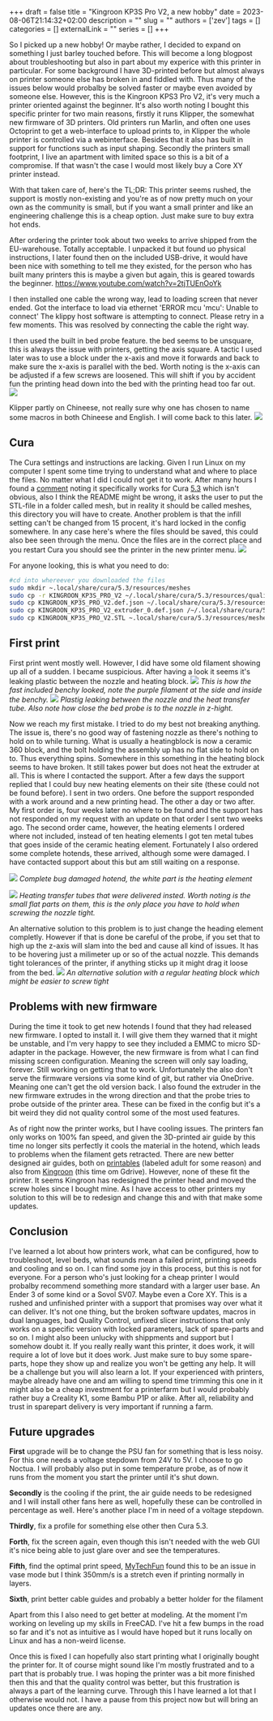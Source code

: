 +++
draft = false
title = "Kingroon KP3S Pro V2, a new hobby"
date = 2023-08-06T21:14:32+02:00
description = ""
slug = ""
authors = ['zev']
tags = []
categories = []
externalLink = ""
series = []
+++

So I picked up a new hobby! Or maybe rather, I decided to expand on something I just barley touched before. This will become a long blogpost about troubleshooting but also in part about my experice with this printer in particular. For some background I have 3D-printed before but almost always on printer someone else has broken in and fiddled with. Thus many of the issues below would probalby be solved faster or maybe even avoided by someone else. However, this is the Kingroon KPS3 Pro V2, it's very much a printer oriented against the beginner. It's also worth noting I bought this specific printer for two main reasons, firstly it runs Klipper, the somewhat new firmware of 3D printers. Old printers run Marlin, and often one uses Octoprint to get a web-interface to upload prints to, in Klipper the whole printer is controlled via a webinterface. Besides that it also has built in support for functions such as input shaping. Secondly the printers small footprint, I live an apartment with limited space so this is a bit of a compromise. If that wasn't the case I would most likely buy a Core XY printer instead. 

With that taken care of, here's the TL;DR: This printer seems rushed, the support is mostly non-existing and you're as of now pretty much on your own as the community is small, but if you want a small printer and like an engineering challenge this is a cheap option. Just make sure to buy extra hot ends.

After ordering the printer took about two weeks to arrive shipped from the EU-warehouse. Totally acceptable. I unpacked it but found  uo physical instructions, I later found then on the included USB-drive, it would have been nice with something to tell me they existed, for the person who has built many printers this is maybe a given but again, this is geared towards the beginner.
https://www.youtube.com/watch?v=2tjTUEnOoYk

I then installed one cable the wrong way, lead to loading screen that never ended.
Got the interface to load via ethernet 'ERROR mcu 'mcu': Unable to connect'
The klippy host software is attempting to connect. Please retry in a few moments. This was resolved by connecting the cable the right way.

I then used the built in bed probe feature. the bed seems to be unsquare, this is always the issue with printers, getting the axis square. A tactic I used later was to use a block under the x-axis and move it forwards and back to make sure the x-axis is parallel with the bed. Worth noting is the x-axis can be adjusted if a few screws are loosened. This will shift if you by accident fun the printing head down into the bed with the printing head too far out.  
![](/images/20230628231631.png)

Klipper partly on Chineese, not really sure why one has chosen to name some macros in both Chineese and English. I will come back to this later.
![](/images/20230628231652.png)


## Cura
The Cura settings and instructions are lacking. Given I run Linux on my computer I spent some time trying to understand what and where to place the files. No matter what I did I could not get it to work. After many hours I found a [comment](https://kingroon.com/blogs/3d-print-101/kingroon-kp3s-pro-v2-and-klp1-3d-printer-into-the-cura-profile-settings) noting it specifically works for Cura [5.3](https://github.com/Ultimaker/Cura/releases/tag/5.3.1) which isn't obvious, also I think the README might be wrong, it asks the user to put the STL-file in a folder called mesh, but in reality it should be called meshes, this directory you will have to create. Another problem is that the infill setting can't be changed from 15 procent, it's hard locked in the config somewhere. In any case here's where the files should be saved, this could also bee seen through the menu. Once the files are in the correct place and you restart Cura you should see the printer in the new printer menu.
![](/images/20230806141923.png)

For anyone looking, this is what you need to do:
```bash
#cd into whereever you downloaded the files
sudo mkdir ~.local/share/cura/5.3/resources/meshes
sudo cp -r KINGROON_KP3S_PRO_V2 ~/.local/share/cura/5.3/resources/quality/
sudo cp KINGROON_KP3S_PRO_V2.def.json ~/.local/share/cura/5.3/resources/definitions/
sudo cp KINGROON_KP3S_PRO_V2_extruder_0.def.json /~/.local/share/cura/5.3/resources/extruders/
sudo cp KINGROON_KP3S_PRO_V2.STL ~.local/share/cura/5.3/resources/meshes/
```

## First print
First print went mostly well. However, I did have some old filament showing up all of a sudden. I became suspicious. After having a look it seems it's leaking plastic between the nozzle and heating block. 
![](/images/IMG_3630.jpeg)
*This is how the fast included benchy looked, note the purple filament at the side and inside the benchy.*
![](/images/IMG_3638.jpeg)
*Plastig leaking between the nozzle and the heat transfer tube. Also note how close the bed probe is to the nozzle in z-hight.*

Now we reach my first mistake. I tried to do my best not breaking anything. The issue is, there's no good way of fastening nozzle as there's nothing to hold on to while turning. What is usually a heatingblock is now a ceramic 360 block, and the bolt holding the assembly up has no flat side to hold on to. Thus everything spins. Somewhere in this something in the heating block seems to have broken. It still takes power but does not heat the extruder at all. This is where I contacted the support. After a few days the support replied that I could buy new heating elements on their site (these could not be found before). I sent in two orders. One before the support responded with a work around and a new printing head. The other a day or two after. My first order is, four weeks later no where to be found and the support has not responded on my request with an update on that order I sent two weeks ago. The second order came, however, the heating elements I ordered where not included, instead of ten heating elements I got ten metal tubes that goes inside of the ceramic heating element. Fortunately I also ordered some complete hotends, these arrived, although some were damaged. I have contacted support about this but am still waiting on a response. 

![](/images/IMG_3849.jpeg)
*Complete bug damaged hotend, the white part is the heating element*

![](/images/IMG_3848.jpeg)
*Heating transfer tubes that were delivered insted. Worth noting is the small flat parts on them, this is the only place you have to hold when screwing the nozzle tight.*

An alternative solution to this problem is to just change the heading element completly. However if that is done be careful of the probe, if you set that to high up the z-axis will slam into the bed and cause all kind of issues. It has to be hovering just a milimeter up or so of the actual nozzle. This demands tight tolerances of the printer, if anything sticks up it might drag it loose from the bed.
![](/images/IMG_3767.jpeg)
*An alternative solution with a regular heating block which might be easier to screw tight*

## Problems with new firmware
During the time it took to get new hotends I found that they had released new firmware. I opted to install it. I will give them they warned that it might be unstable, and I'm very happy to see they included a EMMC to micro SD-adapter in the package. However, the new firmware is from what I can find missing screen configuration. Meaning the screen will only say loading, forever. Still working on getting that to work. Unfortunately the also don't serve the firmware versions via some kind of git, but rather via OneDrive. Meaning one can't get the old version back. I also found the extruder in the new firmware extrudes in the wrong direction and that the probe tries to probe outside of the printer area. These can be fixed in the config but it's a bit weird they did not quality control some of the most used features.

As of right now the printer works, but I have cooling issues. The printers fan only works on 100% fan speed, and given the 3D-printed air guide by this time no longer sits perfectly it cools the material in the hotend, which leads to problems when the filament gets retracted. There are new better designed air guides, both on [printables](https://drive.google.com/drive/folders/1_hLgn2EZk9OHCQkcCiyHEs3Bt_gp6xpJ) (labeled adult for some reason) and also from [Kingroon](https://drive.google.com/drive/folders/1_hLgn2EZk9OHCQkcCiyHEs3Bt_gp6xpJ) (this time om Gdrive). However, none of these fit the printer. It seems Kingroon has redesigned the printer head and moved the screw holes since I bought mine. As I have access to other printers my solution to this will be to redesign and change this and with that make some updates.

## Conclusion
I've learned a lot about how printers work, what can be configured, how to troubleshoot, level beds, what sounds mean a failed print, printing speeds and cooling and so on. I can find some joy in this process, but this is not for everyone. For a person who's just looking for a cheap printer I would probalby recommend something more standard with a larger user base. An Ender 3 of some kind or a Sovol SV07. Maybe even a Core XY. This is a rushed and unfinished printer with a support that promises way over what it can deliver. It's not one thing, but the broken software updates, macros in dual languages, bad Quality Control, unfixed slicer instructions that only works on a specific version with locked parameters, lack of spare-parts and so on. I might also been unlucky with shippments and support but I somehow doubt it. If you really really want this printer, it does work, it will require a lot of love but it does work. Just make sure to buy some spare-parts, hope they show up and realize you won't be getting any help. It will be a challenge but you will also learn a lot. If your experienced with printers, maybe already have one and am willing to spend time trimming this one in it might also be a cheap investment for a printerfarm but I would probably rather buy a Creality K1, some Bambu P1P or alike. After all, reliability and trust in sparepart delivery is very important if running a farm.


## Future upgrades
**First** upgrade will be to change the PSU fan for something that is less noisy. For this one needs a voltage stepdown from 24V to 5V. I choose to go Noctua. I will probably also put in some temperature probe, as of now it runs from the moment you start the printer until it's shut down.

**Secondly** is the cooling if the print, the air guide needs to be redesigned and I will install other fans here as well, hopefully these can be controlled in percentage as well. Here's another place I'm in need of a voltage stepdown.

**Thirdly**, fix a profile for something else other then Cura 5.3. 

**Forth**, fix the screen again, even though this isn't needed with the web GUI it's nice being able to just glare over and see the temperatures.

**Fifth**, find the optimal print speed, [MyTechFun](https://youtu.be/2tjTUEnOoYk?t=1006) found this to be an issue in vase mode but I think 350mm/s is a stretch even if printing normally in layers.

**Sixth**, print better cable guides and probably a better holder for the filament

Apart from this I also need to get better at modeling. At the moment I'm working on leveling up my skills in FreeCAD. I've hit a few bumps in the road so far and it's not as intuitive as I would have hoped but it runs locally on Linux and has a non-weird license.

Once this is fixed I can hopefully also start printing what I originally bought the printer for. It of course might sound like I'm mostly frustrated and to a part that is probably true. I was hoping the printer was a bit more finished then this and that the quality control was better, but this frustration is always a part of the learning curve. Through this I have learned a lot that I otherwise would not. I have a pause from this project now but will bring an updates once there are any.